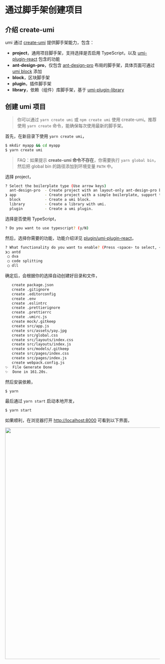 # 通过脚手架创建项目

## 介绍 create-umi

umi 通过 [create-umi](https://github.com/umijs/create-umi) 提供脚手架能力，包含：

* **project**，通用项目脚手架，支持选择是否启用 TypeScript，以及 [umi-plugin-react](../plugin/umi-plugin-react.html) 包含的功能
* **ant-design-pro**，仅包含 [ant-design-pro](https://github.com/ant-design/ant-design-pro) 布局的脚手架，具体页面可通过 [umi block](./block.html) 添加
* **block**，区块脚手架
* **plugin**，插件脚手架
* **library**，依赖（组件）库脚手架，基于 [umi-plugin-library](https://github.com/umijs/umi-plugin-library)

## 创建 umi 项目

> 你可以通过 `yarn create umi` 或 `npm create umi` 使用 create-umi。推荐使用 `yarn create` 命令，能确保每次使用最新的脚手架。

首先，在新目录下使用 `yarn create umi`，

```bash
$ mkdir myapp && cd myapp
$ yarn create umi
```

> FAQ：如果提示 **create-umi 命令不存在**，你需要执行 `yarn global bin`，然后把 global bin 的路径添加到环境变量 `PATH` 中。

选择 project，

```bash
? Select the boilerplate type (Use arrow keys)
  ant-design-pro  - Create project with an layout-only ant-design-pro boilerplate, use together with umi block.
❯ app             - Create project with a simple boilerplate, support typescript.
  block           - Create a umi block.
  library         - Create a library with umi.
  plugin          - Create a umi plugin.
```

选择是否使用 TypeScript，

```bash
? Do you want to use typescript? (y/N)
```

然后，选择你需要的功能，功能介绍详见 [plugin/umi-plugin-react](../plugin/umi-plugin-react.html)，

```bash
? What functionality do you want to enable? (Press <space> to select, <a> to toggle all, <i> to invert selection)
❯◯ antd
 ◯ dva
 ◯ code splitting
 ◯ dll
```

确定后，会根据你的选择自动创建好目录和文件，

```bash
   create package.json
   create .gitignore
   create .editorconfig
   create .env
   create .eslintrc
   create .prettierignore
   create .prettierrc
   create .umirc.js
   create mock/.gitkeep
   create src/app.js
   create src/assets/yay.jpg
   create src/global.css
   create src/layouts/index.css
   create src/layouts/index.js
   create src/models/.gitkeep
   create src/pages/index.css
   create src/pages/index.js
   create webpack.config.js
✨  File Generate Done
✨  Done in 161.20s.
```

然后安装依赖，

```bash
$ yarn
```

最后通过 `yarn start` 启动本地开发，

```bash
$ yarn start
```

如果顺利，在浏览器打开 [http://localhost:8000](http://localhost:8000) 可看到以下界面，

<img src="https://gw.alipayobjects.com/zos/rmsportal/YIFycZRnWWeXBGnSoFoT.png" width="754" />
